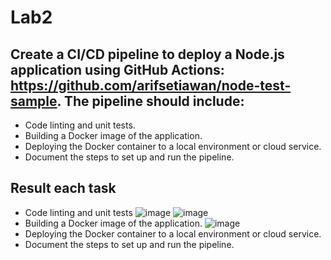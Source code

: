 ﻿# Lab2
## Create a CI/CD pipeline to deploy a Node.js application using GitHub Actions: https://github.com/arifsetiawan/node-test-sample. The pipeline should include:
  - Code linting and unit tests.
  - Building a Docker image of the application.
  - Deploying the Docker container to a local environment or cloud service.
  - Document the steps to set up and run the pipeline.
## Result each task
  - Code linting and unit tests
  ![image](https://github.com/user-attachments/assets/769195ec-87f1-4302-a4ff-1b212413122c)
  ![image](https://github.com/user-attachments/assets/67a3e4ab-732b-4017-9158-71c08b0fb427)
  - Building a Docker image of the application.
    ![image](https://github.com/user-attachments/assets/8e5e7922-6fa1-453a-90ed-3198658c32ed)
  - Deploying the Docker container to a local environment or cloud service.
  - Document the steps to set up and run the pipeline.
